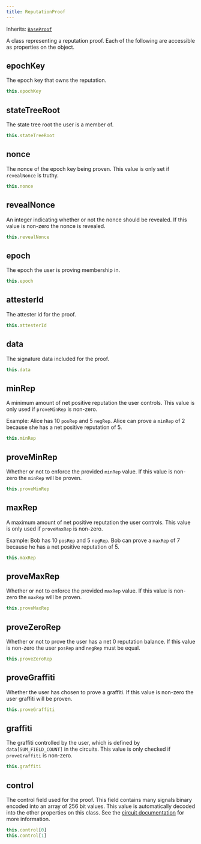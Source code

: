 ```yaml
---
title: ReputationProof
---
```


Inherits: [`BaseProof`](base-proof)

A class representing a reputation proof. Each of the following are accessible as properties on the object.

## epochKey

The epoch key that owns the reputation.

```ts
this.epochKey
```

## stateTreeRoot

The state tree root the user is a member of.

```ts
this.stateTreeRoot
```

## nonce

The nonce of the epoch key being proven. This value is only set if `revealNonce` is truthy.

```ts
this.nonce
```

## revealNonce

An integer indicating whether or not the nonce should be revealed. If this value is non-zero the nonce is revealed.

```ts
this.revealNonce
```

## epoch

The epoch the user is proving membership in.

```ts
this.epoch
```

## attesterId

The attester id for the proof.

```ts
this.attesterId
```

## data

The signature data included for the proof.

```ts
this.data
```

## minRep

A minimum amount of net positive reputation the user controls. This value is only used if `proveMinRep` is non-zero.

Example: Alice has 10 `posRep` and 5 `negRep`. Alice can prove a `minRep` of 2 because she has a net positive reputation of 5.

```ts
this.minRep
```

## proveMinRep

Whether or not to enforce the provided `minRep` value. If this value is non-zero the `minRep` will be proven.

```ts
this.proveMinRep
```

## maxRep

A maximum amount of net positive reputation the user controls. This value is only used if `proveMaxRep` is non-zero.

Example: Bob has 10 `posRep` and 5 `negRep`. Bob can prove a `maxRep` of 7 because he has a net positive reputation of 5.

```ts
this.maxRep
```

## proveMaxRep

Whether or not to enforce the provided `maxRep` value. If this value is non-zero the `maxRep` will be proven.

```ts
this.proveMaxRep
```

## proveZeroRep

Whether or not to prove the user has a net 0 reputation balance. If this value is non-zero the user `posRep` and `negRep` must be equal.

```ts
this.proveZeroRep
```

## proveGraffiti

Whether the user has chosen to prove a graffiti. If this value is non-zero the user graffiti will be proven.

```ts
this.proveGraffiti
```

## graffiti

The graffiti controlled by the user, which is defined by `data[SUM_FIELD_COUNT]` in the circuits. This value is only checked if `proveGraffiti` is non-zero.

```ts
this.graffiti
```

## control

The control field used for the proof. This field contains many signals binary encoded into an array of 256 bit values. This value is automatically decoded into the other properties on this class. See the [circuit documentation](circuits#prove-reputation-proof) for more information.

```ts
this.control[0]
this.control[1]
```
